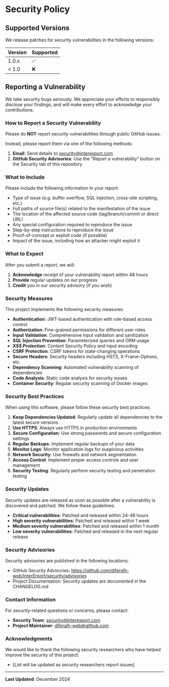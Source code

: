 # Security Policy

## Supported Versions

We release patches for security vulnerabilities in the following versions:

| Version | Supported          |
| ------- | ------------------ |
| 1.0.x   | :white_check_mark: |
| < 1.0   | :x:                |

## Reporting a Vulnerability

We take security bugs seriously. We appreciate your efforts to responsibly disclose your findings, and will make every effort to acknowledge your contributions.

### How to Report a Security Vulnerability

Please do **NOT** report security vulnerabilities through public GitHub issues.

Instead, please report them via one of the following methods:

1. **Email**: Send details to security@interexport.com
2. **GitHub Security Advisories**: Use the "Report a vulnerability" button on the Security tab of this repository

### What to Include

Please include the following information in your report:

- Type of issue (e.g. buffer overflow, SQL injection, cross-site scripting, etc.)
- Full paths of source file(s) related to the manifestation of the issue
- The location of the affected source code (tag/branch/commit or direct URL)
- Any special configuration required to reproduce the issue
- Step-by-step instructions to reproduce the issue
- Proof-of-concept or exploit code (if possible)
- Impact of the issue, including how an attacker might exploit it

### What to Expect

After you submit a report, we will:

1. **Acknowledge** receipt of your vulnerability report within 48 hours
2. **Provide** regular updates on our progress
3. **Credit** you in our security advisory (if you wish)

### Security Measures

This project implements the following security measures:

- **Authentication**: JWT-based authentication with role-based access control
- **Authorization**: Fine-grained permissions for different user roles
- **Input Validation**: Comprehensive input validation and sanitization
- **SQL Injection Prevention**: Parameterized queries and ORM usage
- **XSS Protection**: Content Security Policy and input encoding
- **CSRF Protection**: CSRF tokens for state-changing operations
- **Secure Headers**: Security headers including HSTS, X-Frame-Options, etc.
- **Dependency Scanning**: Automated vulnerability scanning of dependencies
- **Code Analysis**: Static code analysis for security issues
- **Container Security**: Regular security scanning of Docker images

### Security Best Practices

When using this software, please follow these security best practices:

1. **Keep Dependencies Updated**: Regularly update all dependencies to the latest secure versions
2. **Use HTTPS**: Always use HTTPS in production environments
3. **Secure Configuration**: Use strong passwords and secure configuration settings
4. **Regular Backups**: Implement regular backups of your data
5. **Monitor Logs**: Monitor application logs for suspicious activities
6. **Network Security**: Use firewalls and network segmentation
7. **Access Control**: Implement proper access controls and user management
8. **Security Testing**: Regularly perform security testing and penetration testing

### Security Updates

Security updates are released as soon as possible after a vulnerability is discovered and patched. We follow these guidelines:

- **Critical vulnerabilities**: Patched and released within 24-48 hours
- **High severity vulnerabilities**: Patched and released within 1 week
- **Medium severity vulnerabilities**: Patched and released within 1 month
- **Low severity vulnerabilities**: Patched and released in the next regular release

### Security Advisories

Security advisories are published in the following locations:

- GitHub Security Advisories: https://github.com/diferalh-web/InterErport/security/advisories
- Project Documentation: Security updates are documented in the CHANGELOG.md

### Contact Information

For security-related questions or concerns, please contact:

- **Security Team**: security@interexport.com
- **Project Maintainer**: diferalh-web@github.com

### Acknowledgments

We would like to thank the following security researchers who have helped improve the security of this project:

- [List will be updated as security researchers report issues]

---

**Last Updated**: December 2024
